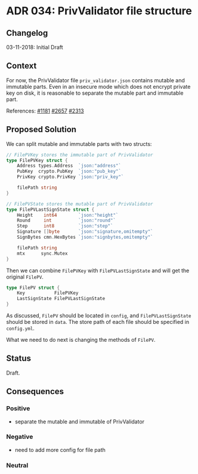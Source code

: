 # ADR 034: PrivValidator file structure

## Changelog

03-11-2018: Initial Draft

## Context

For now, the PrivValidator file `priv_validator.json` contains mutable and immutable parts.
Even in an insecure mode which does not encrypt private key on disk, it is reasonable to separate
the mutable part and immutable part.

References:
[#1181](https://github.com/zlyzol/tendermint-0.32.3/issues/1181)
[#2657](https://github.com/zlyzol/tendermint-0.32.3/issues/2657)
[#2313](https://github.com/zlyzol/tendermint-0.32.3/issues/2313)

## Proposed Solution

We can split mutable and immutable parts with two structs:
```go
// FilePVKey stores the immutable part of PrivValidator
type FilePVKey struct {
	Address types.Address  `json:"address"`
	PubKey  crypto.PubKey  `json:"pub_key"`
	PrivKey crypto.PrivKey `json:"priv_key"`

	filePath string
}

// FilePVState stores the mutable part of PrivValidator
type FilePVLastSignState struct {
	Height    int64        `json:"height"`
	Round     int          `json:"round"`
	Step      int8         `json:"step"`
	Signature []byte       `json:"signature,omitempty"`
	SignBytes cmn.HexBytes `json:"signbytes,omitempty"`

	filePath string
	mtx      sync.Mutex
}
```

Then we can combine `FilePVKey` with `FilePVLastSignState` and will get the original `FilePV`.

```go
type FilePV struct {
	Key           FilePVKey
	LastSignState FilePVLastSignState
}
```

As discussed, `FilePV` should be located in `config`, and `FilePVLastSignState` should be stored in `data`. The
store path of each file should be specified in `config.yml`.

What we need to do next is changing the methods of `FilePV`.

## Status

Draft.

## Consequences

### Positive

- separate the mutable and immutable of PrivValidator

### Negative

- need to add more config for file path

### Neutral
